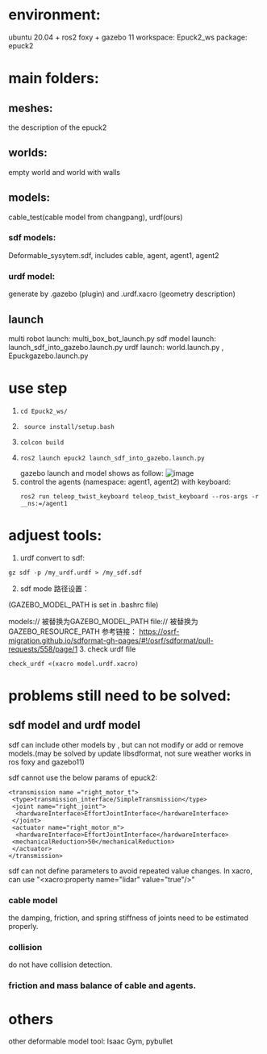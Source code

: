 # environment:
ubuntu 20.04 + ros2 foxy + gazebo 11
workspace: Epuck2_ws
package: epuck2
# main folders:
## meshes:
the description of the epuck2
## worlds: 
empty world and world with walls
## models: 
cable_test(cable model from changpang), urdf(ours)
### sdf models: 
Deformable_sysytem.sdf, includes cable, agent, agent1, agent2
### urdf model:
generate by .gazebo (plugin) and .urdf.xacro (geometry description)

## launch
multi robot launch: multi_box_bot_launch.py
sdf model launch: launch_sdf_into_gazebo.launch.py
urdf launch: world.launch.py , Epuckgazebo.launch.py

# use step
1. ```
   cd Epuck2_ws/
   ```
2.
   ```
    source install/setup.bash
   ```
3. ```
   colcon build
   ```
4.  ```
    ros2 launch epuck2 launch_sdf_into_gazebo.launch.py
     ```
    gazebo launch and model shows as follow:
      ![image](https://github.com/ZHIHUI1225/epuck2_cable_gazebo/assets/124249908/85d3d5b8-7ca8-4d48-8570-ccde7c17a45c)
5. control the agents (namespace: agent1, agent2) with keyboard:
   ```
   ros2 run teleop_twist_keyboard teleop_twist_keyboard --ros-args -r __ns:=/agent1
   ```
# adjuest tools:
1. urdf convert to sdf:
```
gz sdf -p /my_urdf.urdf > /my_sdf.sdf
```
2. sdf mode 路径设置：

(GAZEBO_MODEL_PATH is set in  .bashrc file)

models:// 被替换为GAZEBO_MODEL_PATH
file:// 被替换为GAZEBO_RESOURCE_PATH
参考链接： https://osrf-migration.github.io/sdformat-gh-pages/#!/osrf/sdformat/pull-requests/558/page/1
3. check urdf file 
```
check_urdf <(xacro model.urdf.xacro)
```

# problems still need to be solved:
## sdf model and urdf model
sdf can include other models by <include> </include>, but can not modify or add or remove models.(may be solved by update libsdformat, not sure weather works in ros foxy and gazebo11)

sdf cannot use the below params of epuck2:
```
<transmission name ="right_motor_t">
 <type>transmission_interface/SimpleTransmission</type>
 <joint name="right_joint">
  <hardwareInterface>EffortJointInterface</hardwareInterface>
 </joint>
 <actuator name="right_motor_m">
  <hardwareInterface>EffortJointInterface</hardwareInterface>
 <mechanicalReduction>50</mechanicalReduction>
 </actuator>
</transmission>
```
sdf can not define parameters to avoid repeated value changes.
In xacro, can use "<xacro:property name="lidar" value="true"/>"
### cable model
the damping, friction, and spring stiffness of joints need to be estimated properly.
### collision 
do not have collision detection.
### friction and mass balance of cable and agents.
# others
other deformable model tool: Isaac Gym, pybullet
